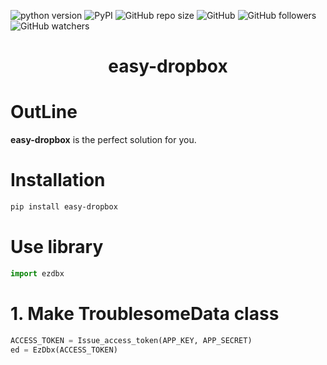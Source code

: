 ![python version](https://img.shields.io/badge/python-3.7%2C3.8-blue?logo=python)
![PyPI](https://img.shields.io/pypi/v/easy-dropbox?color=important)
![GitHub repo size](https://img.shields.io/github/repo-size/TOTO-DataScientist/easy-dropbox?color=informational)
![GitHub](https://img.shields.io/github/license/TOTO-DataScientist/easy-dropbox)
![GitHub followers](https://img.shields.io/github/followers/TOTO-DataScientist?style=social)
![GitHub watchers](https://img.shields.io/github/watchers/TOTO-DataScientist/easy-dropbox?style=social)

<h1 align="center"><b>easy-dropbox</b></h1>


# **OutLine**


**easy-dropbox** is the perfect solution for you.  


# **Installation**

```bash
pip install easy-dropbox
```

# **Use library**

```python 
import ezdbx
```

# 1. Make TroublesomeData class
```python
ACCESS_TOKEN = Issue_access_token(APP_KEY, APP_SECRET)
ed = EzDbx(ACCESS_TOKEN)
```
